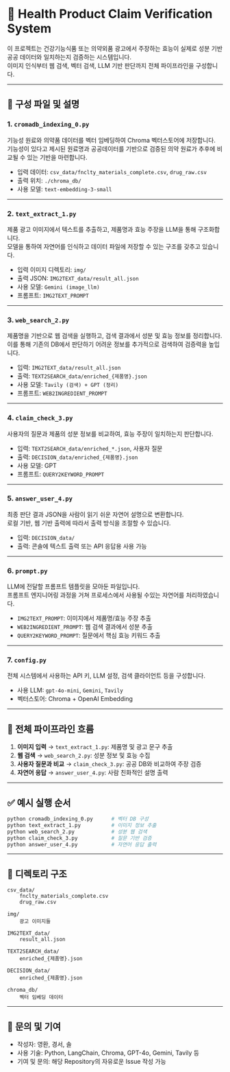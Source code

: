 # 💊 Health Product Claim Verification System

이 프로젝트는 건강기능식품 또는 의약외품 광고에서 주장하는 효능이 실제로 성분 기반 공공 데이터와 일치하는지 검증하는 시스템입니다.<br/>
이미지 인식부터 웹 검색, 벡터 검색, LLM 기반 판단까지 전체 파이프라인을 구성합니다.

---

## 🔧 구성 파일 및 설명

### 1. `cromadb_indexing_0.py`  
기능성 원료와 의약품 데이터를 벡터 임베딩하여 Chroma 벡터스토어에 저장합니다. <br/>
기능성이 있다고 제시된 원료명과 공공데이터를 기반으로 검증된 의약 원료가 추후에 비교될 수 있는 기반을 마련합니다.
- 입력 데이터: `csv_data/fnclty_materials_complete.csv`, `drug_raw.csv`
- 출력 위치: `./chroma_db/`
- 사용 모델: `text-embedding-3-small`

---

### 2. `text_extract_1.py`  
제품 광고 이미지에서 텍스트를 추출하고, 제품명과 효능 주장을 LLM을 통해 구조화합니다. <br/>
모델을 통하여 자연어를 인식하고 데이터 파일에 저장할 수 있는 구조를 갖추고 있습니다.
- 입력 이미지 디렉토리: `img/`
- 출력 JSON: `IMG2TEXT_data/result_all.json`
- 사용 모델: `Gemini (image_llm)`
- 프롬프트: `IMG2TEXT_PROMPT`

---

### 3. `web_search_2.py`  
제품명을 기반으로 웹 검색을 실행하고, 검색 결과에서 성분 및 효능 정보를 정리합니다. <br/>
이를 통해 기존의 DB에서 판단하기 어려운 정보를 추가적으로 검색하여 검증력을 높입니다.
- 입력: `IMG2TEXT_data/result_all.json`
- 출력: `TEXT2SEARCH_data/enriched_{제품명}.json`
- 사용 모델: `Tavily (검색) + GPT (정리)`
- 프롬프트: `WEB2INGREDIENT_PROMPT`

---

### 4. `claim_check_3.py`  
사용자의 질문과 제품의 성분 정보를 비교하여, 효능 주장이 일치하는지 판단합니다. 
- 입력: `TEXT2SEARCH_data/enriched_*.json`, 사용자 질문
- 출력: `DECISION_data/enriched_{제품명}.json`
- 사용 모델: GPT
- 프롬프트: `QUERY2KEYWORD_PROMPT`

---

### 5. `answer_user_4.py`  
최종 판단 결과 JSON을 사람이 읽기 쉬운 자연어 설명으로 변환합니다. <br/>
로컬 기반, 웹 기반 출력에 따라서 출력 방식을 조절할 수 있습니다.
- 입력: `DECISION_data/`
- 출력: 콘솔에 텍스트 출력 또는 API 응답용 사용 가능

---

### 6. `prompt.py`  
LLM에 전달할 프롬프트 템플릿을 모아둔 파일입니다. <br/>
프롬프트 엔지니어링 과정을 거쳐 프로세스에서 사용될 수있는 자연어를 처리하였습니다.
- `IMG2TEXT_PROMPT`: 이미지에서 제품명/효능 주장 추출
- `WEB2INGREDIENT_PROMPT`: 웹 검색 결과에서 성분 추출
- `QUERY2KEYWORD_PROMPT`: 질문에서 핵심 효능 키워드 추출

---

### 7. `config.py`  
전체 시스템에서 사용하는 API 키, LLM 설정, 검색 클라이언트 등을 구성합니다.
- 사용 LLM: `gpt-4o-mini`, `Gemini`, `Tavily`
- 벡터스토어: Chroma + OpenAI Embedding

---

## 🔄 전체 파이프라인 흐름

1. **이미지 입력**
   → `text_extract_1.py`: 제품명 및 광고 문구 추출  
2. **웹 검색**
   → `web_search_2.py`: 성분 정보 및 효능 수집  
3. **사용자 질문과 비교**
   → `claim_check_3.py`: 공공 DB와 비교하여 주장 검증  
4. **자연어 응답**
   → `answer_user_4.py`: 사람 친화적인 설명 출력

---

## ✅ 예시 실행 순서

```bash
python cromadb_indexing_0.py      # 벡터 DB 구성
python text_extract_1.py          # 이미지 정보 추출
python web_search_2.py            # 성분 웹 검색
python claim_check_3.py           # 질문 기반 검증
python answer_user_4.py           # 자연어 응답 출력
```

---

## 📂 디렉토리 구조

```
csv_data/
    fnclty_materials_complete.csv
    drug_raw.csv

img/
    광고 이미지들

IMG2TEXT_data/
    result_all.json

TEXT2SEARCH_data/
    enriched_{제품명}.json

DECISION_data/
    enriched_{제품명}.json

chroma_db/
    벡터 임베딩 데이터
```

---

## 💬 문의 및 기여

- 작성자: 영환, 경서, 솔  
- 사용 기술: Python, LangChain, Chroma, GPT-4o, Gemini, Tavily 등
- 기여 및 문의: 해당 Repository의 자유로운 Issue 작성 가능
